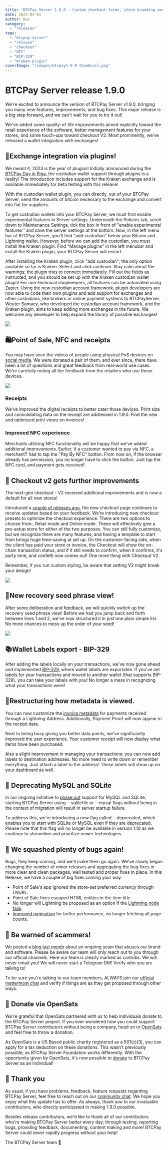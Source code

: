 ```yaml
---
title: "BTCPay Server 1.8.0 - Custom checkout forms, store branding and much much more!"
date: 2023-03-01
author: Bas
category:
  - "releases"
tags:
  - "btcpay-server"
  - "release"
  - "checkout"
  - "NFC"
  - "BIP-329"
  - "Kraken-plugin"
coverImage: "/images/btcpay1-9-0-thumbnail.png"
---
```


# BTCPay Server release 1.9.0

We're excited to announce the version of BTCPay Server v1.9.0, bringing you many new features, improvements, and bug fixes. This major release is a big step forward, and we can't wait for you to try it out!

We've added some quality-of-life improvements aimed explicitly toward the retail experience of the software, better management features for your stores, and some touch-ups toward checkout V2. Most prominently, we’ve released a wallet integration with exchanges!

## 👛Exchange integration via plugins!

We meant it; 2023 is the year of plugins! Initially announced during the [BTCPay Day in Riga](https://twitter.com/BtcpayServer/status/1568300141517365249), the custodian wallet support through plugins is a reality! The introduction includes support for the Kraken exchange and is available immediately for beta testing with this release!

With the custodian wallet plugin, you can directly, out of your BTCPay Server, send the amounts of bitcoin necessary to the exchange and convert into fiat for suppliers. 

To get custodian wallets into your BTCPay Server, we must first enable experimental features in Server settings. Underneath the Policies tab, scroll down to Maintenance Settings, tick the box in front of "enable experimental features'' and save the server settings at the bottom. 
Now, in the left menu bar of BTCPay Server, you'll find "add custodian" below your Bitcoin and Lightning wallet. However, before we can add the custodian, you must install the Kraken plugin. Find "Manage plugins” in the left menubar and install the Kraken plugin, your BTCPay Server will restart. 

After installing the Kraken plugin, click "add custodian"; the only option available so far is Kraken. Select and click continue. Stay calm about the warnings; the plugin tries to connect immediately. Fill out the fields as instructed, and you should be set up with the Kraken custodian wallet plugin! For non-technical shopkeepers, all features can be automated using Zapier. Using the new custodian account framework, plugin developers are now able to code their own plugins and add support for exchanges and other custodians, like brokers or online payment systems to BTCPayServer. 
Wouter Samaey, who developed the custodian account framework, and the Kraken plugin, aims to keep adding more exchanges in the future. We welcome any developer to help expand the library of possible exchanges!

![](/images/btcpay1-9-0-custodian.jpg)


## 🛍️Point of Sale, NFC and receipts

You may have seen the videos of people using physical PoS devices on [social media](https://twitter.com/BitcoinBeachBR/status/1637920624000528384). We were donated a pair of them, and ever since, there have been a lot of questions and great feedback from real-world use cases. We’re carefully noting all the feedback from the retailers who use these devices.

![](/images/btcpay1-9-0-pos.jpg)

### Receipts
We’ve improved the digital receipts to better cater those devices. Print size and consolidating data on the receipt are addressed in 1.9.0. Find the new and optimized print views on invoices! 

### Improved NFC experience
Merchants utilizing NFC functionality will be happy that we’ve added additional improvements. Earlier, if a customer wanted to pay via NFC, a merchantT had to tap the "Pay By NFC" button. From now on, if the browser already has permission, you no longer have to click the button. Just tap the NFC card, and payment gets received! 


## 🎉 Checkout v2 gets further improvements

The next-gen checkout - V2 received additional improvements and is now a default for all new stores! 

Introduced a [couple of releases ago](https://blog.btcpayserver.org/btcpay-server-1-7-0/), the new checkout page continues to receive updates based on your feedback. We’re introducing new checkout presets to optimize the checkout experience. There are two options to choose from:, Retail mode and Online mode. These will effectively give a pre-setup store for either of the two purposes. You can still fully customize, but we recognize there are many features, and having a template to start from brings huge time-saving at set up. 
On the customer-facing side, when the client has paid your store or invoice, the Checkout will show the on-chain transaction status, and if it still needs to confirm, when it confirms, it's party time, and confetti now comes out! 
One more thing with Checkout V2. 

Remember, if you run custom styling, be aware that setting V2 might break your design! 

![](/images/btcpay1-9-0-checkout.jpg)

## 📒New recovery seed phrase view! 

After some deliberation and feedback, we will quickly switch up the recovery seed phrase view! Before we had you jump back and forth between lines 1 and 2, we've now structured it in just one plain simple list. No more chances to mess up the order of your seed! 

![](/images/btcpay1-9-0-seedphrase.jpg)

## 📚Wallet Labels export - BIP-329 

After adding the labels locally on your transactions, we've now gone ahead and implemented [BIP-329](https://github.com/btcpayserver/btcpayserver/pull/4799), where wallet labels are exportable. If you've set labels for your transactions and moved to another wallet (that supports BIP-329), you can take your labels with you! No longer a mess in recognizing what your transactions were! 

## 🤝Restructuring how metadata is viewed. 

You can now customize the [invoice metadata](https://docs.btcpayserver.org/Development/InvoiceMetadata/) for payments received through a Lightning Address. Additionally, Payment Proof will now appear in the receipt data.

Next to being busy giving you better data points, we've significantly improved the user experience. Your customer receipt will now display what items have been purchased.

Also a slight improvement in managing your transactions: you can now add labels to destination addresses. No more need to write down or remember everything. Just attach a label to the address! These labels will show up on your dashboard as well.

## 🚨 Deprecating MySQL and SQLite

In our ongoing initiative to [phase out](https://blog.btcpayserver.org/btcpay-server-1-8-0/#-phasing-out-mysql-and-sqlite) support for MySQL and SQLite, starting BTCPay Server using --sqlitefile or --mysql flags without being in the context of migration will result in server startup failure.  

To address this, we're introducing a new flag called --deprecated, which enables you to start with SQLite or MySQL even if they are deprecated. Please note that this flag will no longer be available in version 1.10 as we continue to streamline and prioritize newer technologies.

## 👾 We squashed plenty of bugs again! 

Bugs, they keep coming, and we'll make them go again. We've slowly begun changing the number of minor releases and aggregating the bug fixes in more clear and clean packages, well tested and proper fixes in place. In this Release, we have a couple of big fixes coming your way.

- Point of Sale's app ignored the store-set preferred currency through LNURL.
- Point of Sale fixes escaped HTML entities in the item title
- No longer will Lightning be proposed as an option if the [Lightning node fails](https://github.com/btcpayserver/btcpayserver/pull/4865).
- [Improved pagination](https://github.com/btcpayserver/btcpayserver/pull/4828) for better performance, no longer fetching all page counts.

## 🚨 Be warned of scammers!

We posted a [blog last month](https://blog.btcpayserver.org/bitcoin-bonus-scam/) about an ongoing scam that abuses our brand and software. Please be aware our team will only reach out to you through our official channels. Here our team is clearly marked as contribs. We will never email you! We will never start a Telegram DM! Verify who you are talking to! 

To be sure you're talking to our team members, ALWAYS join our [official mattermost chat](https://chat.btcpayserver.org/) and verify if things are as they get proposed through other ways.

## 🫶 Donate via OpenSats

We're grateful that OpenSats partnered with us to help individuals donate to the BTCPay Server project. If you ever wondered how you could support BTCPay Server contributors without being a company, head on to [OpenSats](https://opensats.org/projects/btcpayserver) and feel free to throw a donation.

As OpenSats is a US Based public charity registered as a 501(c)(3), you can apply for a tax deduction on these donations. This wasn't previously possible, as BTCPay Server Foundation works differently. With the opportunity given by OpenSats, it's now possible to [donate](https://opensats.org/projects/btcpayserver) to BTCPay Server as an individual!

## 💚 Thank you

As usual, if you have problems, feedback, feature requests regarding BTCPay Server, feel free to reach out on our [community chat](https://chat.btcpayserver.org/). We hope you enjoy what this update has to offer. As always, thank you to our invaluable contributors, who directly participated in making 1.9.0 possible. 

Besides release contributors, we'd like to thank all of our contributors who're making BTCPay Server better every day, through testing, reporting bugs, providing feedback, documenting, content making and more! BTCPay Server could never rapidly progress without your help!

The BTCPay Server team 💚




